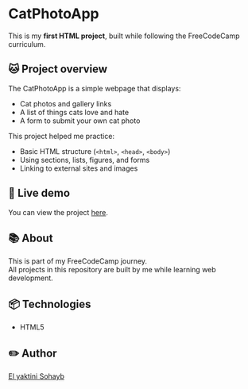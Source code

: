 # CatPhotoApp

This is my **first HTML project**, built while following the FreeCodeCamp curriculum.

## 🐱 Project overview
The CatPhotoApp is a simple webpage that displays:
- Cat photos and gallery links
- A list of things cats love and hate
- A form to submit your own cat photo

This project helped me practice:
- Basic HTML structure (`<html>`, `<head>`, `<body>`)
- Using sections, lists, figures, and forms
- Linking to external sites and images

## 🚀 Live demo
You can view the project [here](https://github.com/selyaktini/responsive-web-design/tree/main/Cat_Photo_App).

## 📚 About
This is part of my FreeCodeCamp journey.  
All projects in this repository are built by me while learning web development.

## 📦 Technologies
- HTML5

## ✏️ Author
[El yaktini Sohayb](https://github.com/selyaktini)
